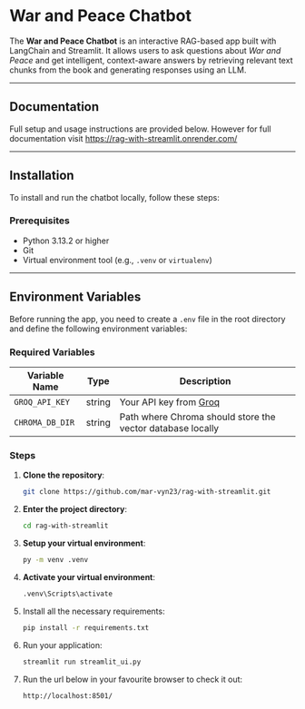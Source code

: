# War and Peace Chatbot

The **War and Peace Chatbot** is an interactive RAG-based app built
with LangChain and Streamlit. It allows users to ask questions about 
*War and Peace* and get intelligent, context-aware answers by retrieving 
relevant text chunks from the book and generating responses using an LLM.

---

## Documentation

Full setup and usage instructions are provided below.
However for full documentation visit https://rag-with-streamlit.onrender.com/

---

## Installation

To install and run the chatbot locally, follow these steps:

### Prerequisites

- Python 3.13.2 or higher
- Git
- Virtual environment tool (e.g., `.venv` or `virtualenv`)

---

## Environment Variables

Before running the app, you need to create a `.env` file in the root directory and define the following environment variables:

### Required Variables

| Variable Name      | Type   | Description                                                   |
|--------------------|--------|---------------------------------------------------------------|
| `GROQ_API_KEY`      | string | Your API key from [Groq](https://console.groq.com/keys)           |
| `CHROMA_DB_DIR`     | string | Path where Chroma should store the vector database locally    |


### Steps

1. **Clone the repository**:

   ```sh
   git clone https://github.com/mar-vyn23/rag-with-streamlit.git

1. **Enter the project directory**:

   ```sh
   cd rag-with-streamlit

   ```

1. **Setup your virtual environment**:

   ```sh
   py -m venv .venv

   ```
1. **Activate your virtual environment**:

   ```sh
   .venv\Scripts\activate

   ```
1. Install all the necessary requirements:

   ```sh
   pip install -r requirements.txt

   ```

1. Run your application:

   ```sh
   streamlit run streamlit_ui.py

   ```

1. Run the url below in your favourite browser to check it out:

   ```sh
   http://localhost:8501/

   ```
